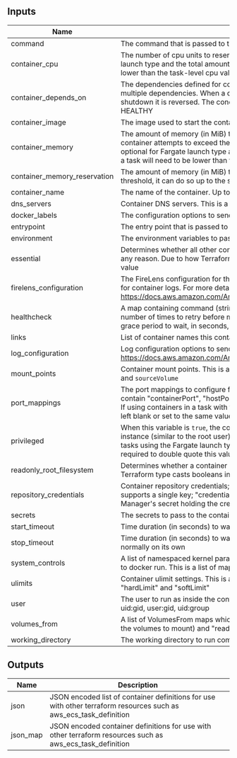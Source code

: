 ## Inputs

| Name | Description | Type | Default | Required |
|------|-------------|:----:|:-----:|:-----:|
| command | The command that is passed to the container | list(string) | `null` | no |
| container_cpu | The number of cpu units to reserve for the container. This is optional for tasks using Fargate launch type and the total amount of container_cpu of all containers in a task will need to be lower than the task-level cpu value | number | `256` | no |
| container_depends_on | The dependencies defined for container startup and shutdown. A container can contain multiple dependencies. When a dependency is defined for container startup, for container shutdown it is reversed. The condition can be one of START, COMPLETE, SUCCESS or HEALTHY | object | `null` | no |
| container_image | The image used to start the container. Images in the Docker Hub registry available by default | string | - | yes |
| container_memory | The amount of memory (in MiB) to allow the container to use. This is a hard limit, if the container attempts to exceed the container_memory, the container is killed. This field is optional for Fargate launch type and the total amount of container_memory of all containers in a task will need to be lower than the task memory value | number | `256` | no |
| container_memory_reservation | The amount of memory (in MiB) to reserve for the container. If container needs to exceed this threshold, it can do so up to the set container_memory hard limit | number | `128` | no |
| container_name | The name of the container. Up to 255 characters ([a-z], [A-Z], [0-9], -, _ allowed) | string | - | yes |
| dns_servers | Container DNS servers. This is a list of strings specifying the IP addresses of the DNS servers | list(string) | `null` | no |
| docker_labels | The configuration options to send to the `docker_labels` | map(string) | `null` | no |
| entrypoint | The entry point that is passed to the container | list(string) | `null` | no |
| environment | The environment variables to pass to the container. This is a list of maps | object | `null` | no |
| essential | Determines whether all other containers in a task are stopped, if this container fails or stops for any reason. Due to how Terraform type casts booleans in json it is required to double quote this value | bool | `true` | no |
| firelens_configuration | The FireLens configuration for the container. This is used to specify and configure a log router for container logs. For more details, see https://docs.aws.amazon.com/AmazonECS/latest/APIReference/API_FirelensConfiguration.html | object | `null` | no |
| healthcheck | A map containing command (string), timeout, interval (duration in seconds), retries (1-10, number of times to retry before marking container unhealthy), and startPeriod (0-300, optional grace period to wait, in seconds, before failed healthchecks count toward retries) | object | `null` | no |
| links | List of container names this container can communicate with without port mappings | list(string) | `null` | no |
| log_configuration | Log configuration options to send to a custom log driver for the container. For more details, see https://docs.aws.amazon.com/AmazonECS/latest/APIReference/API_LogConfiguration.html | object | `null` | no |
| mount_points | Container mount points. This is a list of maps, where each map should contain a `containerPath` and `sourceVolume` | object | `null` | no |
| port_mappings | The port mappings to configure for the container. This is a list of maps. Each map should contain "containerPort", "hostPort", and "protocol", where "protocol" is one of "tcp" or "udp". If using containers in a task with the awsvpc or host network mode, the hostPort can either be left blank or set to the same value as the containerPort | object | `<list>` | no |
| privileged | When this variable is `true`, the container is given elevated privileges on the host container instance (similar to the root user). This parameter is not supported for Windows containers or tasks using the Fargate launch type. Due to how Terraform type casts booleans in json it is required to double quote this value | string | `null` | no |
| readonly_root_filesystem | Determines whether a container is given read-only access to its root filesystem. Due to how Terraform type casts booleans in json it is required to double quote this value | bool | `false` | no |
| repository_credentials | Container repository credentials; required when using a private repo.  This map currently supports a single key; "credentialsParameter", which should be the ARN of a Secrets Manager's secret holding the credentials | map(string) | `null` | no |
| secrets | The secrets to pass to the container. This is a list of maps | object | `null` | no |
| start_timeout | Time duration (in seconds) to wait before giving up on resolving dependencies for a container | number | `30` | no |
| stop_timeout | Time duration (in seconds) to wait before the container is forcefully killed if it doesn't exit normally on its own | number | `30` | no |
| system_controls | A list of namespaced kernel parameters to set in the container, mapping to the --sysctl option to docker run. This is a list of maps: { namespace = "", value = ""} | list(map(string)) | `null` | no |
| ulimits | Container ulimit settings. This is a list of maps, where each map should contain "name", "hardLimit" and "softLimit" | object | `null` | no |
| user | The user to run as inside the container. Can be any of these formats: user, user:group, uid, uid:gid, user:gid, uid:group | string | `null` | no |
| volumes_from | A list of VolumesFrom maps which contain "sourceContainer" (name of the container that has the volumes to mount) and "readOnly" (whether the container can write to the volume) | object | `null` | no |
| working_directory | The working directory to run commands inside the container | string | `null` | no |

## Outputs

| Name | Description |
|------|-------------|
| json | JSON encoded list of container definitions for use with other terraform resources such as aws_ecs_task_definition |
| json_map | JSON encoded container definitions for use with other terraform resources such as aws_ecs_task_definition |

